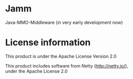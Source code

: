 Jamm
====

Java-MMO-Middleware (in very early development now)

License information
====

This product is under the Apache License Version 2.0

This product includes software from Netty (http://netty.io/),  
under the Apache License 2.0

